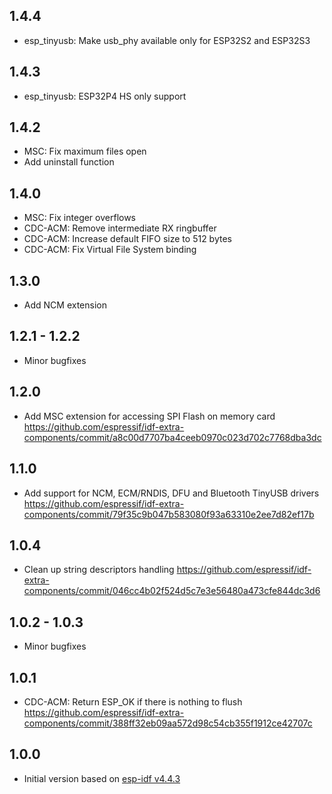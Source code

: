 ## 1.4.4
- esp_tinyusb: Make usb_phy available only for ESP32S2 and ESP32S3

## 1.4.3
- esp_tinyusb: ESP32P4 HS only support

## 1.4.2

- MSC: Fix maximum files open
- Add uninstall function

## 1.4.0

- MSC: Fix integer overflows
- CDC-ACM: Remove intermediate RX ringbuffer
- CDC-ACM: Increase default FIFO size to 512 bytes
- CDC-ACM: Fix Virtual File System binding

## 1.3.0

- Add NCM extension

## 1.2.1 - 1.2.2

- Minor bugfixes

## 1.2.0

- Add MSC extension for accessing SPI Flash on memory card https://github.com/espressif/idf-extra-components/commit/a8c00d7707ba4ceeb0970c023d702c7768dba3dc

## 1.1.0

- Add support for NCM, ECM/RNDIS, DFU and Bluetooth TinyUSB drivers https://github.com/espressif/idf-extra-components/commit/79f35c9b047b583080f93a63310e2ee7d82ef17b

## 1.0.4

- Clean up string descriptors handling https://github.com/espressif/idf-extra-components/commit/046cc4b02f524d5c7e3e56480a473cfe844dc3d6

## 1.0.2 - 1.0.3

- Minor bugfixes

## 1.0.1

- CDC-ACM: Return ESP_OK if there is nothing to flush https://github.com/espressif/idf-extra-components/commit/388ff32eb09aa572d98c54cb355f1912ce42707c

## 1.0.0

- Initial version based on [esp-idf v4.4.3](https://github.com/espressif/esp-idf/tree/v4.4.3/components/tinyusb)
